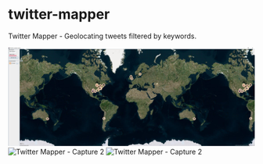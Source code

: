 # twitter-mapper
Twitter Mapper - Geolocating tweets filtered by keywords.

![Twitter Mapper - Capture 1](https://github.com/jlnkls/twitter-mapper/blob/main/doc/twitter-mapper-1.png)
![Twitter Mapper - Capture 2](https://github.com/jlnkls/twitter-mapper/blob/main/doc/twitter-mapper-2.png)
![Twitter Mapper - Capture 2](https://github.com/jlnkls/twitter-mapper/blob/main/doc/twitter-mapper-3.png)
